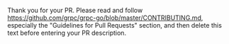 Thank you for your PR.  Please read and follow
https://github.com/grpc/grpc-go/blob/master/CONTRIBUTING.md, especially the
"Guidelines for Pull Requests" section, and then delete this text before
entering your PR description.

